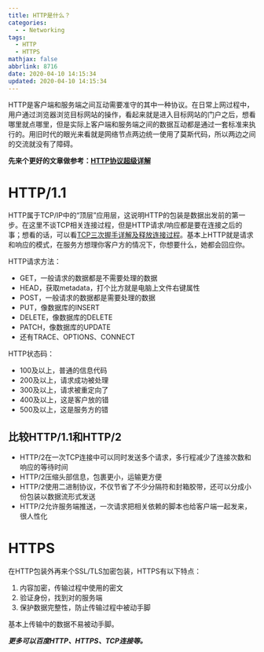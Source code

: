 ```yaml
---
title: HTTP是什么？
categories:
  - - Networking
tags:
  - HTTP
  - HTTPS
mathjax: false
abbrlink: 8716
date: 2020-04-10 14:15:34
updated: 2020-04-10 14:15:34
---
```


HTTP是客户端和服务端之间互动需要准守的其中一种协议。在日常上网过程中，用户通过浏览器浏览目标网站的操作，看起来就是进入目标网站的门户之后，想看哪里就点哪里，但是实际上客户端和服务端之间的数据互动都是通过一套标准来执行的。用旧时代的眼光来看就是网络节点两边统一使用了莫斯代码，所以两边之间的交流就没有了障碍。

<!-- more -->

**先来个更好的文章做参考：[HTTP协议超级详解](//www.cnblogs.com/an-wen/p/11180076.html)**

# HTTP/1.1

HTTP属于TCP/IP中的“顶层”应用层，这说明HTTP的包装是数据出发前的第一步。在这里不谈TCP相关连接过程，但是HTTP请求/响应都是要在连接之后的事；想看的话，可以看[TCP三次握手详解及释放连接过程](//www.cnblogs.com/kaleidoscope/p/9701117.html)。基本上HTTP就是请求和响应的模式，在服务方想理你客户方的情况下，你想要什么，她都会回应你。

HTTP请求方法：
- GET，一般请求的数据都是不需要处理的数据
- HEAD，获取metadata，打个比方就是电脑上文件右键属性
- POST，一般请求的数据都是需要处理的数据
- PUT，像数据库的INSERT
- DELETE，像数据库的DELETE
- PATCH，像数据库的UPDATE
- 还有TRACE、OPTIONS、CONNECT

HTTP状态码：
- 100及以上，普通的信息代码
- 200及以上，请求成功被处理
- 300及以上，请求被重定向了
- 400及以上，这是客户放的错
- 500及以上，这是服务方的错

## 比较HTTP/1.1和HTTP/2

- HTTP/2在一次TCP连接中可以同时发送多个请求，多行程减少了连接次数和响应的等待时间
- HTTP/2压缩头部信息，包裹更小，运输更方便
- HTTP/2使用二进制协议，不仅节省了不少分隔符和封箱胶带，还可以分成小份包装以数据流形式发送
- HTTP/2允许服务端推送，一次请求把相关依赖的脚本也给客户端一起发来，很人性化

# HTTPS

在HTTP包装外再来个SSL/TLS加密包装，HTTPS有以下特点：

1. 内容加密，传输过程中使用的密文
2. 验证身份，找到对的服务端
3. 保护数据完整性，防止传输过程中被动手脚

基本上传输中的数据不易被动手脚。

**_更多可以百度HTTP、HTTPS、TCP连接等。_**